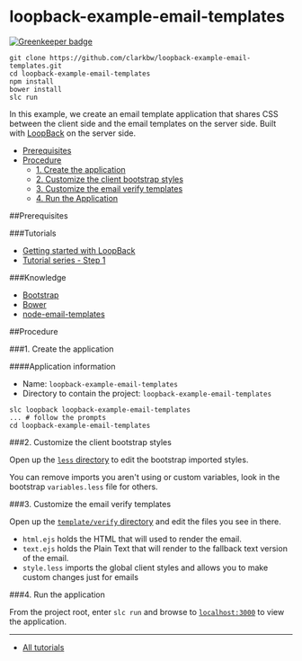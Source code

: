 # loopback-example-email-templates

[![Greenkeeper badge](https://badges.greenkeeper.io/clarkbw/loopback-example-email-templates.svg)](https://greenkeeper.io/)


```
git clone https://github.com/clarkbw/loopback-example-email-templates.git
cd loopback-example-email-templates
npm install
bower install
slc run
```

In this example, we create an email template application that shares CSS between the client side and the email templates on the server side.  Built with [LoopBack](http://loopback.io) on the server side.

- [Prerequisites](#prerequisites)
- [Procedure](#procedure)
  - [1. Create the application](#1-create-the-application)
  - [2. Customize the client bootstrap styles](#2-customize-the-client-bootstrap-styles)
  - [3. Customize the email verify templates](#3-customize-the-email-verify-templates)
  - [4. Run the Application](#4-run-the-application)

##Prerequisites

###Tutorials

- [Getting started with LoopBack][1]
- [Tutorial series - Step 1][2]

###Knowledge

- [Bootstrap][3]
- [Bower][4]
- [node-email-templates][5]

##Procedure

###1. Create the application

####Application information

- Name: `loopback-example-email-templates`
- Directory to contain the project: `loopback-example-email-templates`

```
slc loopback loopback-example-email-templates
... # follow the prompts
cd loopback-example-email-templates
```

###2. Customize the client bootstrap styles

Open up the [`less` directory](/client/public/less) to edit the bootstrap imported styles.

You can remove imports you aren't using or custom variables, look in the bootstrap `variables.less` file for others.

###3. Customize the email verify templates

Open up the [`template/verify` directory](/template/verify) and edit the files you see in there.

* `html.ejs` holds the HTML that will used to render the email.
* `text.ejs` holds the Plain Text that will render to the fallback text version of the email.
* `style.less` imports the global client styles and allows you to make custom changes just for emails


###4. Run the application

From the project root, enter `slc run` and browse to [`localhost:3000`][localhost] to view the application.

---

- [All tutorials][all-tutorials]

[all-tutorials]: https://github.com/strongloop/loopback-example
[localhost]: http://localhost:3000

[1]: https://github.com/strongloop/loopback-getting-started
[2]: https://github.com/strongloop/loopback-example#step-1
[3]: http://getbootstrap.com/
[4]: http://bower.io/
[5]: https://github.com/niftylettuce/node-email-templates/
